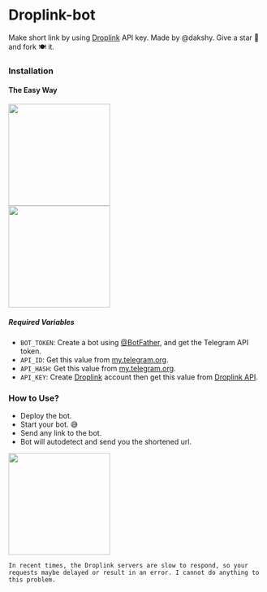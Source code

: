 # Droplink-bot
Make short link by using [Droplink](https://droplink.co/ref/DAKSHYADAV) API key. Made by @dakshy. Give a star 🌟 and fork 🍽️ it.
### Installation

#### The Easy Way

<p><a href="https://heroku.com/deploy?template=https://github.com/dakshy/droplink-bot"> <img src="https://img.shields.io/badge/Deploy%20To%20Heroku-blueviolet?style=for-the-badge&logo=heroku" width="200"/></a><br/>
<a href="https://railway.app/new/template?template=https%3A%2F%2Fgithub.com%2Fdakshy%2Fdroplink-bot&envs=API_KEY%2CAPI_HASH%2CAPI_ID%2CBOT_TOKEN"><img src="https://img.shields.io/badge/Deploy%20To%20Railway-purple?style=for-the-badge&logo=railway" width="200"/></a></p>

##### Required Variables

* `BOT_TOKEN`: Create a bot using [@BotFather](https://t.me/BotFather), and get the Telegram API token.
* `API_ID`: Get this value from [my.telegram.org](https://my.telegram.org/apps).
* `API_HASH`: Get this value from [my.telegram.org](https://my.telegram.org/apps).
* `API_KEY`: Create [Droplink](https://droplink.co/ref/DAKSHYADAV) account then get this value from [Droplink API](https://droplink.co/ref/DAKSHYADAV).

### How to Use?

* Deploy the bot.
* Start your bot. 😅
* Send any link to the bot.
* Bot will autodetect and send you the shortened url.

<a href="https://github.com/dakshy/droplink-bot/blob/main/screenshots/Readme.md"><img src="https://img.shields.io/badge/See%20Screenshots-white?style=for-the-badge&logo=telegram" width="200"/></a>

```
In recent times, the Droplink servers are slow to respond, so your requests maybe delayed or result in an error. I cannot do anything to this problem.
```
